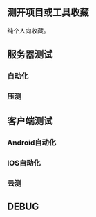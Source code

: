 ## 测开项目或工具收藏

纯个人向收藏。

## 服务器测试

### 自动化

### 压测

## 客户端测试

### Android自动化

### IOS自动化

### 云测





## DEBUG





